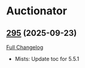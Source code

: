 # Auctionator

## [295](https://github.com/TheMouseNest/Auctionator/tree/295) (2025-09-23)
[Full Changelog](https://github.com/TheMouseNest/Auctionator/compare/294...295) 

- Mists: Update toc for 5.5.1  
